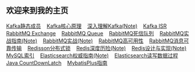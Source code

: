 ## 欢迎来到我的主页

[Kafka静态成员](kafka-static-membership.md) &nbsp;&nbsp;
[Kafka核心原理](kafka-main.md) &nbsp;&nbsp;
[深入理解Kafka(Note)](kafka-core.md) &nbsp;&nbsp;
[Kafka ISR](kafka-isr.md) &nbsp;&nbsp;
[RabbitMQ Exchange](rabbitmq-exchange.md) &nbsp;&nbsp;
[RabbitMQ Queue](rabbitmq-queue.md) &nbsp;&nbsp;
[RabbitMQ死信队列](rabbitmq-dead-letter.md) &nbsp;&nbsp;
[RabbitMQ实战指南(Note)](rabbitmq-guide.md) &nbsp;&nbsp;
[RabbitMQ实战(Note)](rabbitmq-inaction.md) &nbsp;&nbsp;
[RabbitMQ高可用性](rabbitmq-high-availability.md) &nbsp;&nbsp;
[RabbitMQ消息可靠传输](rabbitmq-reliable.md) &nbsp;&nbsp;
[Redisson分布式锁](java-redisson.md) &nbsp;&nbsp;
[Redis深度历险(Note)](redis-deep.md) &nbsp;&nbsp;
[Redis设计与实现(Note)](redis-design.md) &nbsp;&nbsp;
[MySQL索引](mysql-index.md) &nbsp;&nbsp;
[Elasticsearch权威指南(Note)](elasticsearch-guide.md) &nbsp;&nbsp;
[Elasticsearch读写数据过程](elasticsearch-data.md) &nbsp;&nbsp;
[Java CountDownLatch](java-CountDownLatch.md) &nbsp;&nbsp;
[MybatisPlus指南](mybatisplus-guide.md) &nbsp;&nbsp;

